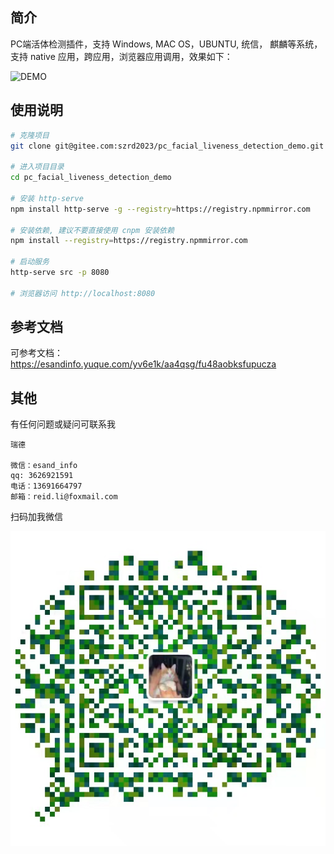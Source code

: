 ## 简介
PC端活体检测插件，支持 Windows, MAC OS，UBUNTU, 统信， 麒麟等系统，支持 native 应用，跨应用，浏览器应用调用，效果如下：

![DEMO](imgs/demo.gif)


## 使用说明

```bash
# 克隆项目
git clone git@gitee.com:szrd2023/pc_facial_liveness_detection_demo.git

# 进入项目目录
cd pc_facial_liveness_detection_demo

# 安装 http-serve
npm install http-serve -g --registry=https://registry.npmmirror.com

# 安装依赖, 建议不要直接使用 cnpm 安装依赖
npm install --registry=https://registry.npmmirror.com

# 启动服务
http-serve src -p 8080

# 浏览器访问 http://localhost:8080
```

## 参考文档

可参考文档：https://esandinfo.yuque.com/yv6e1k/aa4qsg/fu48aobksfupucza


## 其他

有任何问题或疑问可联系我

```
瑞德

微信：esand_info
qq: 3626921591
电话：13691664797
邮箱：reid.li@foxmail.com
```

扫码加我微信

![QRCODE](imgs/qrcode.jpeg)
